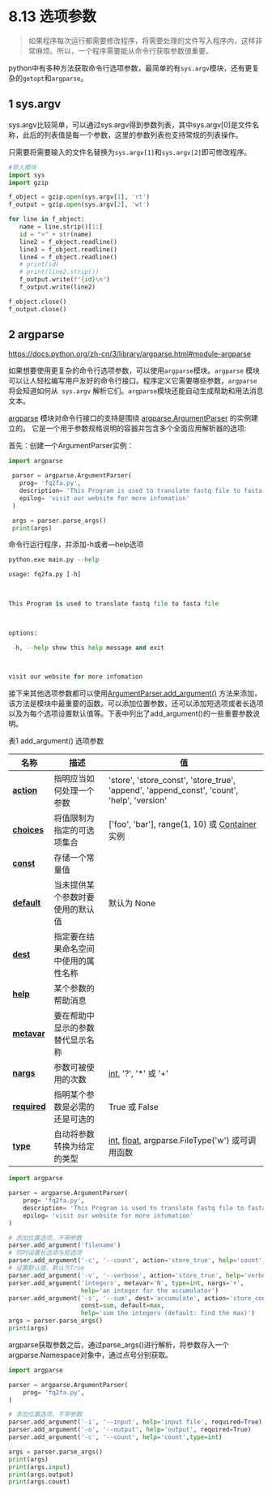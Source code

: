 # 8.13 选项参数

> 如果程序每次运行都需要修改程序，将需要处理的文件写入程序内，这样非常麻烦。所以，一个程序需要能从命令行获取参数很重要。

python中有多种方法获取命令行选项参数，最简单的有`sys.argv`模块，还有更复杂的`getopt`和`argparse`。

## 1 sys.argv

sys.argv比较简单，可以通过sys.argv得到参数列表，其中sys.argv[0]是文件名称，此后的列表值是每一个参数，这里的参数列表也支持常规的列表操作。

只需要将需要输入的文件名替换为`sys.argv[1]`和`sys.argv[2]`即可修改程序。

 ```python
 #导入模块
import sys
import gzip

f_object = gzip.open(sys.argv[1], 'rt')
f_output = gzip.open(sys.argv[2], 'wt')

for line in f_object:
    name = line.strip()[1:]
    id = ">" + str(name)
    line2 = f_object.readline()
    line3 = f_object.readline()
    line4 = f_object.readline()
    # print(id)
    # print(line2.strip())
    f_output.write(f"{id}\n")
    f_output.write(line2)

f_object.close()
f_output.close()
 ```

## 2 argparse

<https://docs.python.org/zh-cn/3/library/argparse.html#module-argparse>

如果想要使用更复杂的命令行选项参数，可以使用`argparse`模块。`argparse` 模块可以让人轻松编写用户友好的命令行接口。程序定义它需要哪些参数，`argparse` 将会知道如何从` sys.argv` 解析它们。` argparse `模块还能自动生成帮助和用法消息文本。

[argparse](https://docs.python.org/zh-cn/3/library/argparse.html#module-argparse) 模块对命令行接口的支持是围绕 [argparse.ArgumentParser](https://docs.python.org/zh-cn/3/library/argparse.html#argparse.ArgumentParser) 的实例建立的。 它是一个用于参数规格说明的容器并包含多个全面应用解析器的选项:

首先：创建一个ArgumentParser实例：

```python
import argparse

 parser = argparse.ArgumentParser(
   prog= 'fq2fa.py',
   description= 'This Program is used to translate fastq file to fasta file',
   epilog= 'visit our website for more infomation'
 )

 args = parser.parse_args()
 print(args)
```

 

命令行运行程序，并添加-h或者—help选项

```python
python.exe main.py --help

usage: fq2fa.py [-h]

 

This Program is used to translate fastq file to fasta file

 

options:

 -h, --help show this help message and exit

 

visit our website for more infomation
```

接下来其他选项参数都可以使用[ArgumentParser.add_argument()](https://docs.python.org/zh-cn/3/library/argparse.html#argparse.ArgumentParser.add_argument) 方法来添加，该方法是模块中最重要的函数。可以添加位置参数，还可以添加短选项或者长选项以及为每个选项设置默认值等。下表中列出了add_argument()的一些重要参数说明。

 

表1 add_argument() 选项参数

| **名称**                                                     | **描述**                             | **值**                                                       |
| ------------------------------------------------------------ | ------------------------------------ | ------------------------------------------------------------ |
| **[action](https://docs.python.org/zh-cn/3/library/argparse.html#action)** | 指明应当如何处理一个参数             | 'store', 'store_const', 'store_true', 'append', 'append_const', 'count', 'help', 'version' |
| **[choices](https://docs.python.org/zh-cn/3/library/argparse.html#choices)** | 将值限制为指定的可选项集合           | ['foo', 'bar'], range(1, 10) 或 [Container](https://docs.python.org/zh-cn/3/library/collections.abc.html#collections.abc.Container) 实例 |
| **[const](https://docs.python.org/zh-cn/3/library/argparse.html#const)** | 存储一个常量值                       |                                                              |
| **[default](https://docs.python.org/zh-cn/3/library/argparse.html#default)** | 当未提供某个参数时要使用的默认值     | 默认为 None                                                  |
| **[dest](https://docs.python.org/zh-cn/3/library/argparse.html#dest)** | 指定要在结果命名空间中使用的属性名称 |                                                              |
| **[help](https://docs.python.org/zh-cn/3/library/argparse.html#help)** | 某个参数的帮助消息                   |                                                              |
| **[metavar](https://docs.python.org/zh-cn/3/library/argparse.html#metavar)** | 要在帮助中显示的参数替代显示名称     |                                                              |
| **[nargs](https://docs.python.org/zh-cn/3/library/argparse.html#nargs)** | 参数可被使用的次数                   | [int](https://docs.python.org/zh-cn/3/library/functions.html#int), '?', '*' 或 '+' |
| **[required](https://docs.python.org/zh-cn/3/library/argparse.html#required)** | 指明某个参数是必需的还是可选的       | True 或 False                                                |
| **[type](https://docs.python.org/zh-cn/3/library/argparse.html#argparse-type)** | 自动将参数转换为给定的类型           | [int](https://docs.python.org/zh-cn/3/library/functions.html#int), [float](https://docs.python.org/zh-cn/3/library/functions.html#float), argparse.FileType('w') 或可调用函数 |

 

 

```python
import argparse

parser = argparse.ArgumentParser(
    prog= 'fq2fa.py',
    description= 'This Program is used to translate fastq file to fasta file',
    epilog= 'visit our website for more infomation'
)

# 添加位置选项，不带参数
parser.add_argument('filename')
# 同时设置长选项与短选项
parser.add_argument('-c', '--count', action='store_true', help='count')
# 设置默认值，默认为True
parser.add_argument('-v', '--verbose', action='store_true', help='verbose message')
parser.add_argument('integers', metavar='N', type=int, nargs='+',
                    help='an integer for the accumulator')
parser.add_argument('-s', '--sum', dest='accumulate', action='store_const',
                    const=sum, default=max,
                    help='sum the integers (default: find the max)')
args = parser.parse_args()
print(args)

```

 

argparse获取参数之后，通过parse_args()进行解析，将参数存入一个argparse.Namespace对象中，通过点号分别获取。

```python
import argparse

parser = argparse.ArgumentParser(
    prog= 'fq2fa.py',
)

# 添加位置选项，不带参数
parser.add_argument('-i', '--input', help='input file', required=True)
parser.add_argument('-o', '--output', help='output', required=True)
parser.add_argument('-c', '--count', help='count',type=int)

args = parser.parse_args()
print(args)
print(args.input)
print(args.output)
print(args.count)

```


